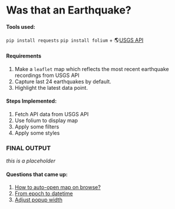 # Was that an Earthquake?

#### Tools used:
`pip install requests` `pip install folium` + 🌎[USGS API](https://earthquake.usgs.gov/fdsnws/event/1/)

#### Requirements

1. Make a `leaflet` map which reflects the most recent earthquake recordings from USGS API
2. Capture last 24 earthquakes by default.
3. Highlight the latest data point.

#### Steps Implemented:

1. Fetch API data from USGS API
2. Use folium to display map
3. Apply some filters
4. Apply some styles

### FINAL OUTPUT
*this is a placeholder*

#### Questions that came up:
1. [How to auto-open map on browse?](https://stackoverflow.com/questions/61099551/folium-map-issue-in-pycharm)
2. [From epoch to datetime](https://www.geeksforgeeks.org/python/convert-epoch-time-to-date-time-in-python/)
3. [Adjust popup width](https://stackoverflow.com/questions/63152298/updating-folium-changed-the-popup-box-width)

